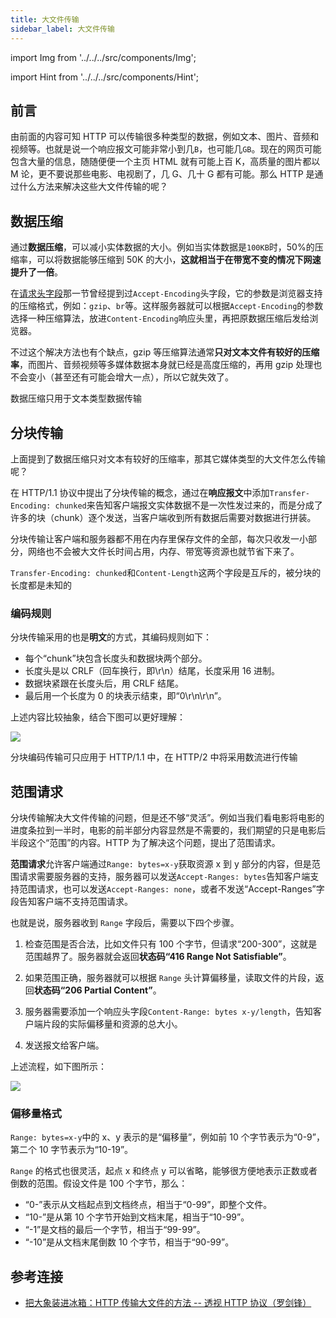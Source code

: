 ```yaml
---
title: 大文件传输
sidebar_label: 大文件传输
---
```


import Img from '../../../src/components/Img';

import Hint from '../../../src/components/Hint';

## 前言

由前面的内容可知 HTTP 可以传输很多种类型的数据，例如文本、图片、音频和视频等。也就是说一个响应报文可能非常小到几`B`，也可能几`GB`。现在的网页可能包含大量的信息，随随便便一个主页 HTML 就有可能上百 K，高质量的图片都以 M 论，更不要说那些电影、电视剧了，几 G、几十 G 都有可能。那么 HTTP 是通过什么方法来解决这些大文件传输的呢？

## 数据压缩

通过**数据压缩**，可以减小实体数据的大小。例如当实体数据是`100KB`时，50%的压缩率，可以将数据能够压缩到 50K 的大小，**这就相当于在带宽不变的情况下网速提升了一倍**。

在[请求头字段](/docs/http/4.http-headers/request-header#accept-encoding)那一节曾经提到过`Accept-Encoding`头字段，它的参数是浏览器支持的压缩格式，例如：`gzip`、`br`等。这样服务器就可以根据`Accept-Encoding`的参数选择一种压缩算法，放进`Content-Encoding`响应头里，再把原数据压缩后发给浏览器。

不过这个解决方法也有个缺点，gzip 等压缩算法通常**只对文本文件有较好的压缩率**，而图片、音频视频等多媒体数据本身就已经是高度压缩的，再用 gzip 处理也不会变小（甚至还有可能会增大一点），所以它就失效了。

<Hint type="tip">数据压缩只用于文本类型数据传输</Hint>

## 分块传输

上面提到了数据压缩只对文本有较好的压缩率，那其它媒体类型的大文件怎么传输呢？

在 HTTP/1.1 协议中提出了分块传输的概念，通过在**响应报文**中添加`Transfer-Encoding: chunked`来告知客户端报文实体数据不是一次性发过来的，而是分成了许多的块（chunk）逐个发送，当客户端收到所有数据后需要对数据进行拼装。

分块传输让客户端和服务器都不用在内存里保存文件的全部，每次只收发一小部分，网络也不会被大文件长时间占用，内存、带宽等资源也就节省下来了。

<Hint type="tip">`Transfer-Encoding: chunked`和`Content-Length`这两个字段是互斥的，被分块的长度都是未知的</Hint>

### 编码规则

分块传输采用的也是**明文**的方式，其编码规则如下：

- 每个“chunk”块包含长度头和数据块两个部分。
- 长度头是以 CRLF（回车换行，即\r\n）结尾，长度采用 16 进制。
- 数据块紧跟在长度头后，用 CRLF 结尾。
- 最后用一个长度为 0 的块表示结束，即“0\r\n\r\n”。

上述内容比较抽象，结合下图可以更好理解：

<Img w="600" legend="图：分块传输编码" src="https://cosmos-x.oss-cn-hangzhou.aliyuncs.com/20200109195548.png" />

<Hint type="tip">分块编码传输可只应用于 HTTP/1.1 中，在 HTTP/2 中将采用数流进行传输</Hint>

## 范围请求

分块传输解决大文件传输的问题，但是还不够“灵活”。例如当我们看电影将电影的进度条拉到一半时，电影的前半部分内容显然是不需要的，我们期望的只是电影后半段这个“范围”的内容。HTTP 为了解决这个问题，提出了范围请求。

**范围请求**允许客户端通过`Range: bytes=x-y`获取资源 x 到 y 部分的内容，但是范围请求需要服务器的支持，服务器可以发送`Accept-Ranges: bytes`告知客户端支持范围请求，也可以发送`Accept-Ranges: none`，或者不发送“Accept-Ranges”字段告知客户端不支持范围请求。

也就是说，服务器收到 `Range` 字段后，需要以下四个步骤。

1. 检查范围是否合法，比如文件只有 100 个字节，但请求“200-300”，这就是范围越界了。服务器就会返回**状态码“416 Range Not Satisfiable”**。

2. 如果范围正确，服务器就可以根据 `Range` 头计算偏移量，读取文件的片段，返回**状态码“206 Partial Content”**。

3. 服务器需要添加一个响应头字段`Content-Range: bytes x-y/length`，告知客户端片段的实际偏移量和资源的总大小。

4. 发送报文给客户端。

上述流程，如下图所示：

<Img w="400" legend="图：范围传输服务器判断流程" src="https://cosmos-x.oss-cn-hangzhou.aliyuncs.com/range.png" />

### 偏移量格式

`Range: bytes=x-y`中的 x、y 表示的是“偏移量”，例如前 10 个字节表示为“0-9”，第二个 10 字节表示为“10-19”。

`Range` 的格式也很灵活，起点 x 和终点 y 可以省略，能够很方便地表示正数或者倒数的范围。假设文件是 100 个字节，那么：

- “0-”表示从文档起点到文档终点，相当于“0-99”，即整个文件。
- “10-”是从第 10 个字节开始到文档末尾，相当于“10-99”。
- “-1”是文档的最后一个字节，相当于“99-99”。
- “-10”是从文档末尾倒数 10 个字节，相当于“90-99”。

## 参考连接

- [把大象装进冰箱：HTTP 传输大文件的方法 -- 透视 HTTP 协议（罗剑锋）](https://time.geekbang.org/column/intro/100029001)
